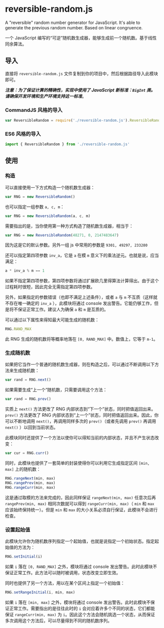 # reversible-random.js
A "reversible" random number generator for JavaScript. It's able to generate the previous random number. Based on linear congruence.

一个 JavaScript 编写的“可逆”随机数生成器，能够生成前一个随机数。基于线性同余算法。

## 导入
直接将 `reversible-random.js` 文件复制到你的项目中，然后根据路径导入此模块即可。

***注意：为了保证计算的精确性，实现中使用了 JavaScript 新标准：`BigInt` 类。请确保开发环境和生产环境支持这一标准***。

### CommandJS 风格的导入
```js
var ReversibleRandom = require('./reversible-random.js').ReversibleRandom
```

### ES6 风格的导入
```js
import { ReversibleRandom } from './reversible-random.js'
```

## 使用

### 构造
可以直接使用一下方式构造一个随机数生成器：

```js
var RNG = new ReversibleRandom()
```

也可以指定一组参数 `a, c, m`：

```js
var RNG = new ReversibleRandom(a, c, m)
```

需要指出的是，当你使用第一种方式构造了随机数生成器，相当于：

```js
var RNG = new ReversibleRandom(48271, 0, 2147483647)
```

因为这是它的默认参数。另外一组 js 中常用的参数是 `9301, 49297, 233280`

还可以指定第四项参数 `inv_a`，它是 `a` 在模 `m` 意义下的乘法逆元。也就是说，应当满足：

```js
a * inv_a % m == 1
```

如果不指定第四项参数，第四项参数将通过扩展欧几里得算法计算得出。由于这个过程耗时很短，因此完全无需指定第四项参数。

另外，如果指定的参数错误（也即不满足上述条件），或者 `a` 与 `m` 不互质（这样就不存在唯一确定的 `inv_a` ），此模块将通过 console 发出警告。它能仍够工作，但是将不保证正常工作。建议人为确保 `a` 和 `m` 是互质的。

可以通过以下属性来得知最大可能生成的随机数：

```js
RNG.RAND_MAX
```

此 RNG 生成的随机数将等概率地落在 `[0, RAND_MAX]` 中。数值上，它等于 `m-1`。

### 生成随机数
如果把它当作一个普通的随机数生成器，则在构造之后，可以通过不断调用以下方法来生成随机数：

```js
var rand = RNG.next()
```

如果需要生成“上一个”随机数，只需要调用这个方法：

```js
var rand = RNG.prev()
```

实质上 `next()` 方法更改了 RNG 内部状态到“下一个”状态，同时把值返回出来。`prev()` 方法更改了 RNG 内部状态到“上一个”状态，同时把值返回出来。因此，你可以不断地调用 `next()`，再调用同样多次的 `prev()`（或者先调用 `prev()` 再调用 `next()` ）以回到当前状态。

此模块同时还提供了一个方法以使你可以得知当前的内部状态，并且不产生状态改变：

```js
var cur = RNG.curr()
```

同时，此模块也提供了一套简单的封装使得你可以利用它生成指定区间 `[min, max]` 上的随机数：

```js
RNG.rangeNext(min, max)
RNG.rangePrev(min, max)
RNG.rangeCurr(min, max)
```

这是通过取模的方法来完成的，因此同样保证 `rangeNext(min, max)` 任意次后再 `rangePrev(min, max)` 相同次数就可以得到 `rangeCurr(min, max)`（ `min` 和 `max` 应该始终保持统一）。但是 `min` 和 `max` 的大小关系必须自行保证，此模块不会进行检查。

### 设置起始值
此模块允许你为随机数序列指定一个起始值，也就是说指定一个初始状态。指定起始值的方法为：

```js
RNG.setInitial(i)
```

如果 `i` 落在 `[0, RAND_MAX]` 之外，模块将通过 console 发出警告。此时此模块不保证正常工作。此方法可以随时被调用，状态改变立即生效。

同时也提供了另一个方法，用以在某个区间上指定一个初始值：

```js
RNG.setRangeInitial(i, min, max)
```

如果 `i` 落在 `[min, max]` 之外，模块将通过 console 发出警告。此时此模块不保证正常工作。需要指出的是往往此时的 `i` 会对应着许多个不同的状态，它们都能保证 `rangeCurr(min, max)` 为 `i`。因此这个方法会随机挑选一个状态，从而保证多次调用这个方法后，可以尽量得到不同的随机数序列。